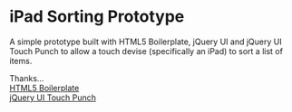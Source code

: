 # iPad Sorting Prototype

A simple prototype built with HTML5 Boilerplate, jQuery UI and jQuery UI Touch Punch to allow a touch devise (specifically an iPad) to sort a list of items.

Thanks...  
[HTML5 Boilerplate](https://github.com/h5bp/html5-boilerplate)  
[jQuery UI Touch Punch](https://github.com/furf/jquery-ui-touch-punch)